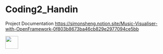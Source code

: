# Coding2_Handin


Project Documentation
https://simonsheng.notion.site/Music-Visualiser-with-OpenFramework-0f803b8673ba46cb829e2977094ce5bb


<img src="https://github.com/SimonS98/Coding2_Handin/blob/main/showcase_beats.gif" width="40"  />

